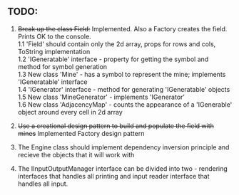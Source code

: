 TODO:
-----
1. ~~Break up the class Field:~~ Implemented. Also a Factory creates the field. Prints OK to the console.   
	1.1 'Field' should contain only the 2d array, props for rows and cols, ToString implementation    
	1.2 'IGeneratable' interface - property for getting the symbol and method for symbol generation    
	1.3 New class 'Mine' - has a symbol to represent the mine; implements 'IGeneratable' interface    
	1.4 'IGenerator' interface - method for generating 'IGeneratable' objects   
	1.5 New class 'MineGenerator' - implements 'IGenerator'   
	1.6 New class 'AdjacencyMap' - counts the appearance of a 'IGenerable' object around every cell in 2d array   
    
2. ~~Use a creational design pattern to build and populate the field with mines~~ Implemented Factory design pattern   
    
3. The Engine class should implement dependency inversion principle and recieve the objects that it will work with   
   
4. The IInputOutputManager interface can be divided into two - rendering interfaces that handles all printing and input
reader interface that handles all input.
